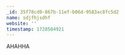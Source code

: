 ```yaml
---
_id: 35f78cd0-867b-11ef-b06d-9583ac8fc5d2
name: sdjfhjsdhf
website: ''
timestamp: 1728504921
---
```

AHAHHA
